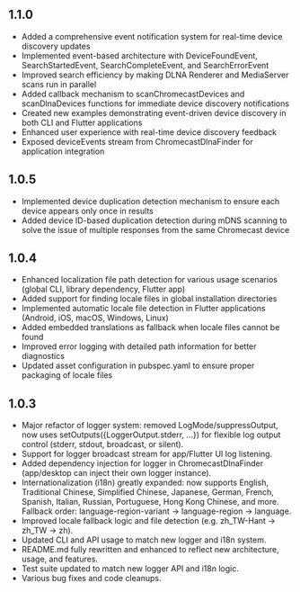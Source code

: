 ## 1.1.0

- Added a comprehensive event notification system for real-time device discovery updates
- Implemented event-based architecture with DeviceFoundEvent, SearchStartedEvent, SearchCompleteEvent, and SearchErrorEvent
- Improved search efficiency by making DLNA Renderer and MediaServer scans run in parallel
- Added callback mechanism to scanChromecastDevices and scanDlnaDevices functions for immediate device discovery notifications
- Created new examples demonstrating event-driven device discovery in both CLI and Flutter applications
- Enhanced user experience with real-time device discovery feedback
- Exposed deviceEvents stream from ChromecastDlnaFinder for application integration

## 1.0.5

- Implemented device duplication detection mechanism to ensure each device appears only once in results
- Added device ID-based duplication detection during mDNS scanning to solve the issue of multiple responses from the same Chromecast device


## 1.0.4

- Enhanced localization file path detection for various usage scenarios (global CLI, library dependency, Flutter app)
- Added support for finding locale files in global installation directories
- Implemented automatic locale file detection in Flutter applications (Android, iOS, macOS, Windows, Linux)
- Added embedded translations as fallback when locale files cannot be found
- Improved error logging with detailed path information for better diagnostics
- Updated asset configuration in pubspec.yaml to ensure proper packaging of locale files

## 1.0.3

- Major refactor of logger system: removed LogMode/suppressOutput, now uses setOutputs({LoggerOutput.stderr, ...}) for flexible log output control (stderr, stdout, broadcast, or silent).
- Support for logger broadcast stream for app/Flutter UI log listening.
- Added dependency injection for logger in ChromecastDlnaFinder (app/desktop can inject their own logger instance).
- Internationalization (i18n) greatly expanded: now supports English, Traditional Chinese, Simplified Chinese, Japanese, German, French, Spanish, Italian, Russian, Portuguese, Hong Kong Chinese, and more. Fallback order: language-region-variant → language-region → language.
- Improved locale fallback logic and file detection (e.g. zh_TW-Hant → zh_TW → zh).
- Updated CLI and API usage to match new logger and i18n system.
- README.md fully rewritten and enhanced to reflect new architecture, usage, and features.
- Test suite updated to match new logger API and i18n logic.
- Various bug fixes and code cleanups.

